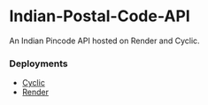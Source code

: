 # Indian-Postal-Code-API
An Indian Pincode API hosted on Render and Cyclic.


### Deployments
- [Cyclic](https://motionless-moth-overcoat.cyclic.app/)
- [Render](https://indianpincodeapi.onrender.com/)
